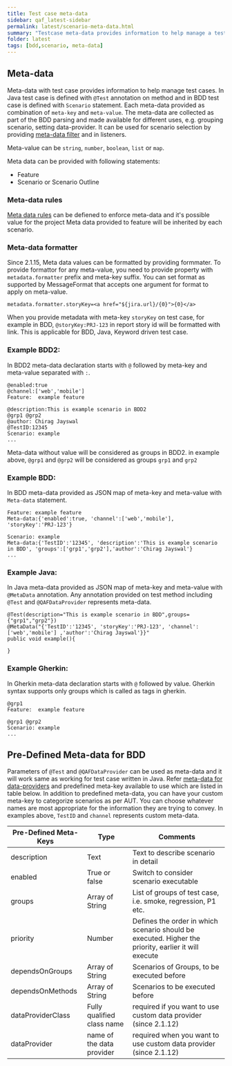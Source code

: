 ```yaml
---
title: Test case meta-data
sidebar: qaf_latest-sidebar
permalink: latest/scenario-meta-data.html
summary: "Testcase meta-data provides information to help manage a test case.The meta-data are collected as part of the BDD parsing."
folder: latest
tags: [bdd,scenario, meta-data]
---
```

## Meta-data 
Meta-data with test case provides information to help manage test cases. In Java test case is defined with `@Test` annotation on method and in BDD test case is defined with `Scenario` statement. Each meta-data provided as combination of `meta-key` and `meta-value`. The meta-data are collected as part of the BDD parsing and made available for different uses, e.g. grouping scenario, setting data-provider. It can be used for scenario selection by providing [meta-data filter](scenario_metadatata_filter_include_exclude_prop.html) and in listeners.


Meta-value can be `string`, `number`, `boolean`, `list` or `map`.

Meta data can be provided with following statements:
 * Feature
 * Scenario or Scenario Outline

### Meta-data rules
[Meta data rules](meta-data-rules.html) can be defiened to enforce meta-data and it's possible value for the project
Meta data provided to feature will be inherited by each scenario.

### Meta-data formatter
Since 2.1.15, Meta data values can be formatted by providing formmater. To provide formattor for any meta-value, you need to provide property with `metadata.formatter` prefix and meta-key suffix. You can set format as supported by MessageFormat that accepts one argument for format to apply on meta-value.
```
metadata.formatter.storyKey=<a href="${jira.url}/{0}">{0}</a>
```
When you provide metadata with meta-key `storyKey` on test case, for example in BDD, `@storyKey:PRJ-123` in report story id will be formatted with link. This is applicable for BDD, Java, Keyword driven test case.

### Example BDD2:
In BDD2 meta-data declaration starts with `@` followed by meta-key and meta-value separated with `:`.

```
@enabled:true
@channel:['web','mobile']
Feature:  example feature

@description:This is example scenario in BDD2
@grp1 @grp2
@author: Chirag Jayswal
@TestID:12345
Scenario: example
...

```

Meta-data without value will be considered as groups in BDD2. in example above, `@grp1` and `@grp2` will be considered as groups `grp1` and `grp2`

### Example BDD:
In BDD meta-data provided as JSON map of meta-key and meta-value with `Meta-data` statement.

```
Feature: example feature
Meta-data:{'enabled':true, 'channel':['web','mobile'], 'storyKey':'PRJ-123'}

Scenario: example
Meta-data:{'TestID':'12345', 'description':'This is example scenario in BDD', 'groups':['grp1','grp2'],'author':'Chirag Jayswal'}
...

```
### Example Java:
In Java meta-data provided as JSON map of meta-key and meta-value with `@MetaData` annotation. Any annotation provided on test method including `@Test` and `@QAFDataProvider` represents meta-data.

```
@Test(description="This is example scenario in BDD",groups={"grp1","grp2"})
@MetaData("{'TestID':'12345', 'storyKey':'PRJ-123', 'channel':['web','mobile'] ,'author':'Chirag Jayswal'}}"
public void example(){

}

```

### Example Gherkin:
In Gherkin meta-data declaration starts with `@` followed by value. Gherkin syntax supports only groups which is called as tags in gherkin.


```
@grp1
Feature:  example feature

@grp1 @grp2
Scenario: example
...

```


## Pre-Defined Meta-data for BDD
Parameters of `@Test` and `@QAFDataProvider` can be used as meta-data and it will work same as working for test case written in Java. Refer [meta-data for data-providers](maketest_data_driven.html#meta-data) and predefined meta-key available to use which are listed in table below. In addition to predefined meta-data, you can have your custom meta-key to categorize scenarios as per AUT. You can choose whatever names are most appropriate for the information they are trying to convey. In examples above, `TestID` and `channel` represents custom meta-data.

|Pre-Defined Meta-Keys|Type|Comments|
|-------|--------|---------|
|description|Text|Text to describe scenario in detail|
|enabled| True or false|Switch to consider scenario executable|
|groups|Array of String|List of groups of test case, i.e. smoke, regression, P1 etc.|
|priority|Number|Defines the order in which scenario should be executed. Higher the priority, earlier it will execute|
|dependsOnGroups|Array of String|Scenarios of Groups, to be executed before|
|dependsOnMethods|Array of String|Scenarios to be executed before|
|dataProviderClass|Fully qualified class name|required if you want to use custom data provider (since 2.1.12)|
|dataProvider|name of the data provider|required when you want to use custom data provider (since 2.1.12)|


